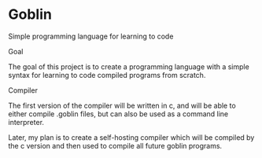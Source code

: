# Goblin
Simple programming language for learning to code




Goal

The goal of this project is to create a programming language with a simple syntax for learning to code compiled programs from scratch.


Compiler

The first version of the compiler will be written in c, and will be able to either compile .goblin files, but can also be used as a command line interpreter.

Later, my plan is to create a self-hosting compiler which will be compiled by the c version and then used to compile all future goblin programs.